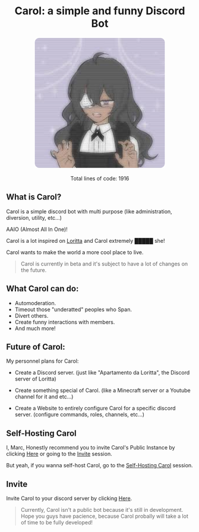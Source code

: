 <h1 align="center">Carol: a simple and funny Discord Bot</h1>

<p align="center">
  <img src="/avatar.png" 
       alt="logo"
       style="border-radius: 15px; border: 3px solid #ffffffff;"
       width="350" />
</p>

<p align="center">Total lines of code: 1916</p>

## What is Carol?

Carol is a simple discord bot with multi purpose (like administration, diversion, utility, etc...)

AAIO (Almost All In One)!

Carol is a lot inspired on [Loritta](https://github.com/LorittaBot/Loritta) and Carol extremely █████ she!

Carol wants to make the world a more cool place to live.

> Carol is currently in beta and it's subject to have a lot of changes on the future.

## What Carol can do:

- Automoderation.
- Timeout those "underatted" peoples who Span.
- Divert others.
- Create funny interactions with members.
- And much more!

## Future of Carol:

My personnel plans for Carol:

- Create a Discord server. (just like "Apartamento da Loritta", the Discord server of Loritta)

- Create something special of Carol. (like a Minecraft server or a Youtube channel for it and etc...)

- Create a Website to entirely configure Carol for a specific discord server. (configure commands, roles, channels, etc...)

## Self-Hosting Carol
I, Marc, Honestly recommend you to invite Carol's Public Instance by clicking [Here](https://discord.com/oauth2/authorize?client_id=1214985204985241600&permissions=8&integration_type=0&scope=bot) or going to the [Invite](https://github.com/MarcelloDev6001/CarolBot?tab=readme-ov-file#invite) session.

But yeah, if you wanna self-host Carol, go to the [Self-Hosting Carol](https://github.com/MarcelloDev6001/CarolBot/tree/main/docs/SELF_HOSTING_CAROL.md) session.

## Invite

Invite Carol to your discord server by clicking [Here](https://discord.com/oauth2/authorize?client_id=1214985204985241600&permissions=8&integration_type=0&scope=bot).
> Currently, Carol isn't a public bot because it's still in development.
> Hope you guys have pacience, because Carol probally will take a lot of time to be fully developed!
